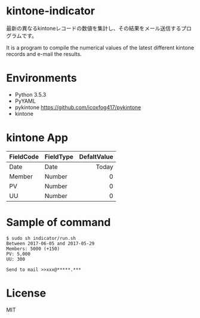 # kintone-indicator

最新の異なるkintoneレコードの数値を集計し、その結果をメール送信するプログラムです。

It is a program to compile the numerical values of the latest different kintone records and e-mail the results.

# Environments

- Python 3.5.3
- PyYAML
- pykintone https://github.com/icoxfog417/pykintone
- kintone

# kintone App

| FieldCode       | FieldType       | DefaltValue          |
|:----------------|:----------------|---------------------:|
| Date            | Date            |                Today |
| Member          | Number          |                    0 |
| PV              | Number          |                    0 |
| UU              | Number          |                    0 |

# Sample of command

~~~less
$ sudo sh indicator/run.sh 
Between 2017-06-05 and 2017-05-29
Members: 5000 (+150)
PV: 5,000
UU: 300

Send to mail >>xxx@*****.***
~~~

# License

MIT
